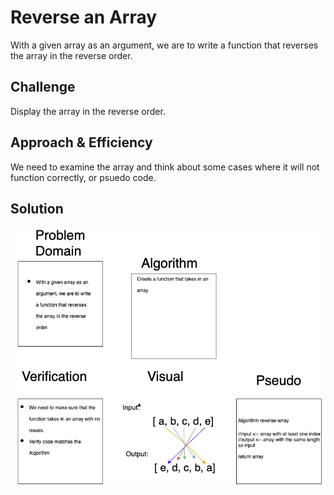 # Reverse an Array
With a given array as an argument, we are to write a function that reverses the array in the reverse order. 

## Challenge
Display the array in the reverse order. 

## Approach & Efficiency
We need to examine the array and think about some cases where it will not function correctly, or psuedo code. 

## Solution
![Code Challenge 1](../../assets/reverse-array.png)